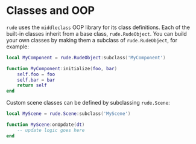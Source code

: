 # Classes and OOP
`rude` uses the `middleclass` OOP library for its class definitions. Each of the built-in classes inherit from a base class, `rude.RudeObject`. You can build your own classes by making them a subclass of `rude.RudeObject`, for example:

```lua
local MyComponent = rude.RudeObject:subclass('MyComponent')

function MyComponent:initialize(foo, bar)
    self.foo = foo
    self.bar = bar
    return self
end
```

Custom scene classes can be defined by subclassing `rude.Scene`:

```lua
local MyScene = rude.Scene:subclass('MyScene')

function MyScene:onUpdate(dt)
    -- update logic goes here
end
```